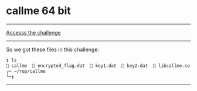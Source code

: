 # callme  64 bit

---

[Accesss the challenge](https://ropemporium.com/challenge/callme.html)

---

So we got these files in this challenge:

```bash
❯ ls
 callme   encrypted_flag.dat   key1.dat   key2.dat   libcallme.so  
╭─ ~/rop/callme
╰─❯
```

---

